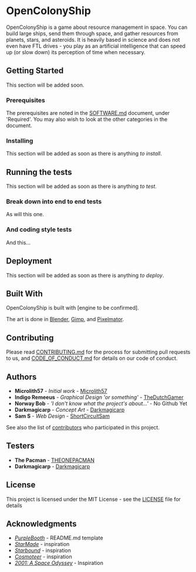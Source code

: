 # OpenColonyShip

OpenColonyShip is a game about resource management in space. You can build large ships, send them through space, and gather resources from planets, stars, and asteroids. It is heavily based in science and does not even have FTL drives - you play as an artificial intelligence that can speed up (or slow down) its perception of time when necessary.

## Getting Started

This section will be added soon.

### Prerequisites

The prerequisites are noted in the [SOFTWARE.md](SOFTWARE.md) document, under 'Required'. You may also wish to look at the other categories in the document.

### Installing

This section will be added as soon as there is anything *to install*.

## Running the tests

This section will be added as soon as there is anything *to test*.

### Break down into end to end tests

As will this one.

### And coding style tests

And this...

## Deployment

This section will be added as soon as there is anything *to deploy*.

## Built With

OpenColonyShip is built with [engine to be confirmed].

The art is done in [Blender](https://www.blender.org/), [Gimp](https://www.gimp.org/), and [Pixelmator](http://www.pixelmator.com).

## Contributing

Please read [CONTRIBUTING.md](CONTRIBUTING.md) for the process for submitting pull requests to us, and [CODE_OF_CONDUCT.md](CODE_OF_CONDUCT.md) for details on our code of conduct.

## Authors

* **Microlith57** - *Initial work* - [Microlith57](https://github.com/microlith57)
* **Indigo Remeeus** - *Graphical Design 'or something'* - [TheDutchGamer](https://github.com/TheDutchGamer)
* **Norway Bob** - *'I don't know what the project's about...'* - No Github Yet
* **Darkmagicarp** - *Concept Art* - [Darkmagicarp](https://github.com/Darkmagicarp)
* **Sam S** - *Web Design* - [ShortCircuitSam](https://github.com/ShortCircuitSam)

See also the list of [contributors](https://github.com/OpenColonyShip/OpenColonyShip/contributors) who participated in this project.

## Testers

* **The Pacman** - [THEONEPACMAN](https://github.com/theonepacman)
* **Darkmagicarp** - [Darkmagicarp](https://github.com/Darkmagicarp)

## License

This project is licensed under the MIT License - see the [LICENSE](LICENSE) file for details

## Acknowledgments

* *[PurpleBooth](https://gist.github.com/PurpleBooth/109311bb0361f32d87a2)* - README.md template
* *[StarMade](http://www.star-made.org/)* - inspiration
* *[Starbound](http://playstarbound.com/)* - inspiration
* *[Cosmoteer](https://cosmoteer.net/)* - inspiration
* *[2001: A Space Odyssey](https://en.wikipedia.org/wiki/2001:_A_Space_Odyssey_(film))* - Inspiration
